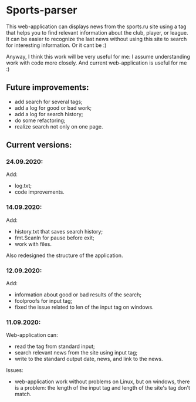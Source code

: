 # Sports-parser

This web-application can displays news from the sports.ru site using a tag that helps you to find relevant information about the club, player, or league.
It can be easier to recognize the last news without using this site to search for interesting information. Or it cant be :)

Anyway, I think this work will be very useful for me: I assume understanding work with code more closely. And current web-application is useful for me :)


## Future improvements:
- add search for several tags;
- add a log for good or bad work;
- add a log for search history;
- do some refactoring;
- realize search not only on one page.

## Current versions:

### 24.09.2020:
Add:
- log.txt;
- code improvements.

### 14.09.2020:
Add:
- history.txt that saves search history;
- fmt.Scanln for pause before exit;
- work with files.

Also redesigned the structure of the application.

### 12.09.2020:
Add:
- information about good or bad results of the search;
- foolproofs for input tag;
- fixed the issue related to len of the input tag on windows.

### 11.09.2020:
Web-application can:
- read the tag from standard input;
- search relevant news from the site using input tag;
- write to the standard output date, news, and link to the news.

Issues:
- web-application work without problems on Linux, but on windows, there is a problem: the length of the input tag and length of the site's tag don't match.
